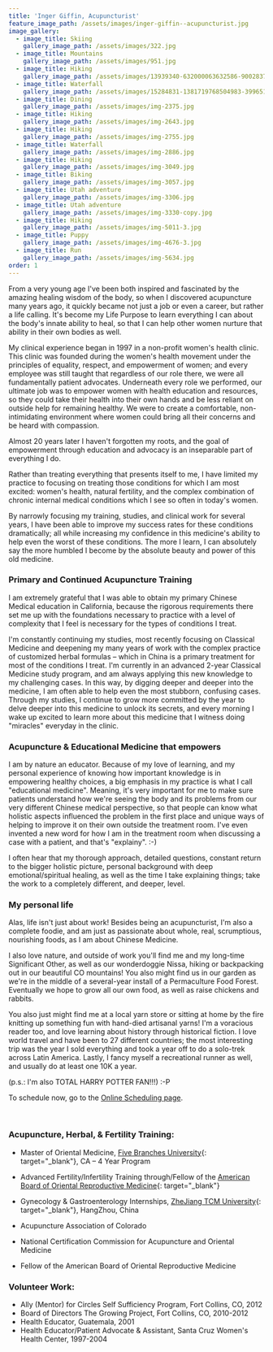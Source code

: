 ```yaml
---
title: 'Inger Giffin, Acupuncturist'
feature_image_path: /assets/images/inger-giffin--acupuncturist.jpg
image_gallery:
  - image_title: Skiing
    gallery_image_path: /assets/images/322.jpg
  - image_title: Mountains
    gallery_image_path: /assets/images/951.jpg
  - image_title: Hiking
    gallery_image_path: /assets/images/13939340-632000063632586-9002837884159361000-n-2.jpg
  - image_title: Waterfall
    gallery_image_path: /assets/images/15284831-1381719768504983-3996517460820316177-n-2.jpg
  - image_title: Dining
    gallery_image_path: /assets/images/img-2375.jpg
  - image_title: Hiking
    gallery_image_path: /assets/images/img-2643.jpg
  - image_title: Hiking
    gallery_image_path: /assets/images/img-2755.jpg
  - image_title: Waterfall
    gallery_image_path: /assets/images/img-2886.jpg
  - image_title: Hiking
    gallery_image_path: /assets/images/img-3049.jpg
  - image_title: Biking
    gallery_image_path: /assets/images/img-3057.jpg
  - image_title: Utah adventure
    gallery_image_path: /assets/images/img-3306.jpg
  - image_title: Utah adventure
    gallery_image_path: /assets/images/img-3330-copy.jpg
  - image_title: Hiking
    gallery_image_path: /assets/images/img-5011-3.jpg
  - image_title: Puppy
    gallery_image_path: /assets/images/img-4676-3.jpg
  - image_title: Run
    gallery_image_path: /assets/images/img-5634.jpg
order: 1
---
```


From a very young age I've been both inspired and fascinated by the amazing healing wisdom of the body, so when I discovered acupuncture many years ago, it quickly became not just a job or even a career, but rather a life calling. It's become my Life Purpose to learn everything I can about the body's innate ability to heal, so that I can help other women nurture that ability in their own bodies as well.

My clinical experience began in 1997 in a non-profit women's health clinic. This clinic was founded during the women's health movement under the principles of equality, respect, and empowerment of women; and every employee was still taught that regardless of our role there, we were all fundamentally patient advocates. Underneath every role we performed, our ultimate job was to empower women with health education and resources, so they could take their health into their own hands and be less reliant on outside help for remaining healthy. We were to create a comfortable, non-intimidating environment where women could bring all their concerns and be heard with compassion.

Almost 20 years later I haven't forgotten my roots, and the goal of empowerment through education and advocacy is an inseparable part of everything I do.

Rather than treating everything that presents itself to me, I have limited my practice to focusing on treating those conditions for which I am most excited: women's health, natural fertility, and the complex combination of chronic internal medical conditions which I see so often in today's women.

By narrowly focusing my training, studies, and clinical work for several years, I have been able to improve my success rates for these conditions dramatically; all while increasing my confidence in this medicine's ability to help even the worst of these conditions. The more I learn, I can absolutely say the more humbled I become by the absolute beauty and power of this old medicine.

### Primary and Continued Acupuncture Training

I am extremely grateful that I was able to obtain my primary Chinese Medical education in California, because the rigorous requirements there set me up with the foundations necessary to practice with a level of complexity that I feel is necessary for the types of conditions I treat.

I'm constantly continuing my studies, most recently focusing on Classical Medicine and deepening my many years of work with the complex practice of customized herbal formulas – which in China is a primary treatment for most of the conditions I treat. I'm currently in an advanced 2-year Classical Medicine study program, and am always applying this new knowledge to my challenging cases. In this way, by digging deeper and deeper into the medicine, I am often able to help even the most stubborn, confusing cases. Through my studies, I continue to grow more committed by the year to delve deeper into this medicine to unlock its secrets, and every morning I wake up excited to learn more about this medicine that I witness doing "miracles" everyday in the clinic.

### Acupuncture & Educational Medicine that empowers

I am by nature an educator. Because of my love of learning, and my personal experience of knowing how important knowledge is in empowering healthy choices, a big emphasis in my practice is what I call "educational medicine". Meaning, it's very important for me to make sure patients understand how we're seeing the body and its problems from our very different Chinese medical perspective, so that people can know what holistic aspects influenced the problem in the first place and unique ways of helping to improve it on their own outside the treatment room. I've even invented a new word for how I am in the treatment room when discussing a case with a patient, and that's "explainy". :-)

I often hear that my thorough approach, detailed questions, constant return to the bigger holistic picture, personal background with deep emotional/spiritual healing, as well as the time I take explaining things; take the work to a completely different, and deeper, level.

### My personal life

Alas, life isn't just about work! Besides being an acupuncturist, I'm also a complete foodie, and am just as passionate about whole, real, scrumptious, nourishing foods, as I am about Chinese Medicine.

I also love nature, and outside of work you'll find me and my long-time Significant Other, as well as our wonderdoggie Nissa, hiking or backpacking out in our beautiful CO mountains! You also might find us in our garden as we're in the middle of a several-year install of a Permaculture Food Forest. Eventually we hope to grow all our own food, as well as raise chickens and rabbits.

You also just might find me at a local yarn store or sitting at home by the fire knitting up something fun with hand-died artisanal yarns! I'm a voracious reader too, and love learning about history through historical fiction. I love world travel and have been to 27 different countries; the most interesting trip was the year I sold everything and took a year off to do a solo-trek across Latin America. Lastly, I fancy myself a recreational runner as well, and usually do at least one 10K a year.

(p.s.: I'm also TOTAL HARRY POTTER FAN!!!) :-P

To schedule now, go to the [Online Scheduling page](/make-an-appointment/).

&nbsp;

### Acupuncture, Herbal, & Fertility Training:

* Master of Oriental Medicine, [Five Branches University](https://www.fivebranches.edu/){: target="_blank"}, CA – 4 Year Program
* Advanced Fertility/Infertility Training through/Fellow of the [American Board of Oriental Reproductive Medicine](https://aborm.org/about/){: target="_blank"}
* Gynecology & Gastroenterology Internships, [ZheJiang TCM University](http://www2.zcmu.edu.cn/english/type/11500000102.html){: target="_blank"}, HangZhou, China

* Acupuncture Association of Colorado
* National Certification Commission for Acupuncture and Oriental Medicine
* Fellow of the American Board of Oriental Reproductive Medicine

### Volunteer Work:

* Ally (Mentor) for Circles Self Sufficiency Program, Fort Collins, CO, 2012
* Board of Directors The Growing Project, Fort Collins, CO, 2010-2012
* Health Educator, Guatemala, 2001
* Health Educator/Patient Advocate & Assistant, Santa Cruz Women's Health Center, 1997-2004